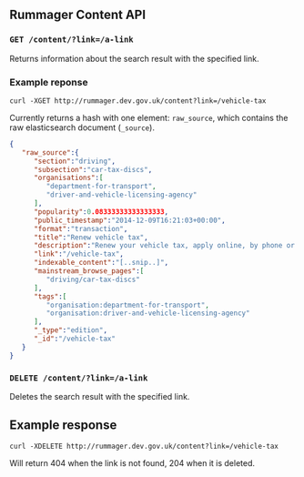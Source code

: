 ## Rummager Content API

### `GET /content/?link=/a-link`

Returns information about the search result with the specified link.

### Example reponse

```
curl -XGET http://rummager.dev.gov.uk/content?link=/vehicle-tax
```

Currently returns a hash with one element: `raw_source`, which contains the raw elasticsearch document (`_source`).

```json
{  
   "raw_source":{  
      "section":"driving",
      "subsection":"car-tax-discs",
      "organisations":[  
         "department-for-transport",
         "driver-and-vehicle-licensing-agency"
      ],
      "popularity":0.08333333333333333,
      "public_timestamp":"2014-12-09T16:21:03+00:00",
      "format":"transaction",
      "title":"Renew vehicle tax",
      "description":"Renew your vehicle tax, apply online, by phone or at the Post Office",
      "link":"/vehicle-tax",
      "indexable_content":"[..snip..]",
      "mainstream_browse_pages":[  
         "driving/car-tax-discs"
      ],
      "tags":[  
         "organisation:department-for-transport",
         "organisation:driver-and-vehicle-licensing-agency"
      ],
      "_type":"edition",
      "_id":"/vehicle-tax"
   }
}
```

### `DELETE /content/?link=/a-link`

Deletes the search result with the specified link.


## Example response

```
curl -XDELETE http://rummager.dev.gov.uk/content?link=/vehicle-tax
```

Will return 404 when the link is not found, 204 when it is deleted.
